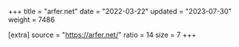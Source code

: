 +++
title = "arfer.net"
date = "2022-03-22"
updated = "2023-07-30"
weight = 7486

[extra]
source = "https://arfer.net/"
ratio = 14
size = 7
+++
